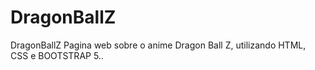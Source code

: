 # DragonBallZ
DragonBallZ
Pagina web sobre o anime Dragon Ball Z, utilizando HTML, CSS e BOOTSTRAP 5..
